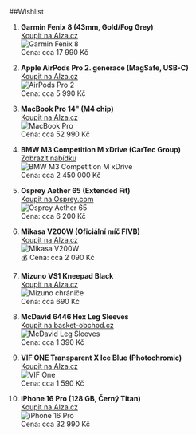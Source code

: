 ##Wishlist

1. **Garmin Fenix 8 (43mm, Gold/Fog Grey)**  
   [Koupit na Alza.cz](https://www.alza.cz/garmin-fenix-8-43mm-gold-fog-grey-d12602139.htm)  
   ![Garmin Fenix 8](https://image.alza.cz/products/PPfenix8gf/PPfenix8gf.jpg?width=800&height=800)  
   Cena: cca 17 990 Kč

2. **Apple AirPods Pro 2. generace (MagSafe, USB-C)**  
   [Koupit na Alza.cz](https://www.alza.cz/apple-airpods-pro-2-generace-s-magsafe-usb-c-2022-d7927651.htm)  
   ![AirPods Pro 2](https://image.alza.cz/products/JA940i4bms/JA940i4bms.jpg?width=800&height=800)  
   Cena: cca 5 990 Kč

3. **MacBook Pro 14" (M4 chip)**  
   [Koupit na Alza.cz](https://www.alza.cz/macbook-pro-14-m4?dq=12663006)  
   ![MacBook Pro](https://image.alza.cz/products/NL269a1g/NL269a1g.jpg?width=800&height=800)  
   Cena: cca 52 990 Kč

4. **BMW M3 Competition M xDrive (CarTec Group)**  
   [Zobrazit nabídku](https://www.cartecgroup.com/bmw-m3-competition-m-xdrive-2766/)  
   ![BMW M3 Competition M xDrive](https://www.cartecgroup.com/app/uploads/2024/03/1708675582FRONTSIDE-41AY-1708675482490.png)  
   Cena: cca 2 450 000 Kč

5. **Osprey Aether 65 (Extended Fit)**  
   [Koupit na Osprey.com](https://www.osprey.com/eu/osprey-aether-65-extended-fit-s23?size=S%2FM+EF&colour=Black)  
   ![Osprey Aether 65](https://www.osprey.com/gb/media/catalog/product/cache/cf9bfa9b71b0c213f1d92bcd5e9e941f/a/e/aetheref65_s23_side_black-1000x1000_1.jpg)  
   Cena: cca 6 200 Kč

6. **Mikasa V200W (Oficiální míč FIVB)**  
   [Koupit na Alza.cz](https://www.alza.cz/sport//mikasa-v200w-d5608921.htm)  
   ![Mikasa V200W](https://image.alza.cz/products/SPTmik02/SPTmik02.jpg?width=800&height=800)  
   💰 Cena: cca 2 090 Kč

7. **Mizuno VS1 Kneepad Black**  
   [Koupit na Alza.cz](https://www.alza.cz/sport/mizuno-vs1-kneepad-black?dq=6736034)  
   ![Mizuno chrániče](https://image.alza.cz/products/SPTmiz470/SPTmiz470.jpg?width=800&height=800)  
   Cena: cca 690 Kč

8. **McDavid 6446 Hex Leg Sleeves**  
   [Koupit na basket-obchod.cz](https://www.basket-obchod.cz/cs/ostatni/mcdavid-6446-hex-leg-sleeves/029369090705)  
   ![McDavid Leg Sleeves](https://api.basket-obchod.cz/resources/static/2018/11/21/kn2ls_mcdavid-6446-hexpad-navlek-na-nohu-s-chranicem-1640434.jpg)  
   Cena: cca 1 390 Kč

9. **VIF ONE Transparent X Ice Blue (Photochromic)**  
   [Koupit na Alza.cz](https://www.alza.cz/vif-one-transparent-x-ice-blue-photochromic-d12622763.htm)  
   ![VIF One](https://image.alza.cz/products/SPTvif123/SPTvif123.jpg?width=800&height=800)  
   Cena: cca 1 590 Kč

10. **iPhone 16 Pro (128 GB, Černý Titan)**  
    [Koupit na Alza.cz](https://www.alza.cz/iphone-16-pro-128gb-cerny-titan-d12541644.htm)  
    ![iPhone 16 Pro](https://image.alza.cz/products/RI051b1/RI051b1.jpg?width=800&height=800)  
    Cena: cca 32 990 Kč
